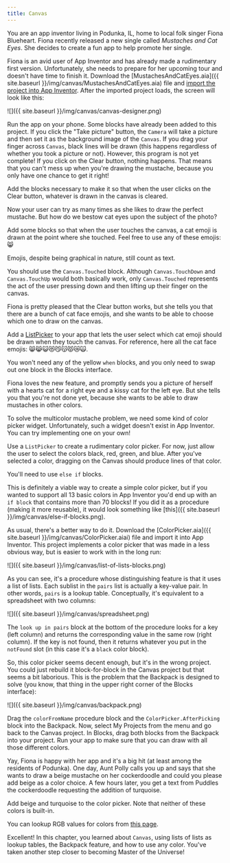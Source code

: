```yaml
---
title: Canvas
---
```


You are an app inventor living in Podunka, IL, home to local folk singer Fiona Blueheart. Fiona recently released a new single called *Mustaches and Cat Eyes*. She decides to create a fun app to help promote her single.

Fiona is an avid user of App Inventor and has already made a rudimentary first version. Unfortunately, she needs to prepare for her upcoming tour and doesn't have time to finish it. Download the [MustachesAndCatEyes.aia]({{ site.baseurl }}/img/canvas/MustachesAndCatEyes.aia) file and [import the project into App Inventor](../import-project). After the imported project loads, the screen will look like this:

![]({{ site.baseurl }}/img/canvas/canvas-designer.png)

Run the app on your phone. Some blocks have already been added to this project. If you click the "Take picture" button, the `Camera` will take a picture and then set it as the background image of the `Canvas`. If you drag your finger across `Canvas`, black lines will be drawn (this happens regardless of whether you took a picture or not). However, this program is not yet complete! If you click on the Clear button, nothing happens. That means that you can't mess up when you're drawing the mustache, because you only have one chance to get it right!

<div class="exercise">
  <p>Add the blocks necessary to make it so that when the user clicks on the Clear button, whatever is drawn in the canvas is cleared.</p>
</div>

Now your user can try as many times as she likes to draw the perfect mustache. But how do we bestow cat eyes upon the subject of the photo?

<div class="exercise">
  <p>Add some blocks so that when the user touches the canvas, a cat emoji is drawn at the point where she touched. Feel free to use any of these emojis: 😸</p>

  <p class="hint">Emojis, despite being graphical in nature, still count as text.</p>

  <p class="hint">You should use the <code>Canvas.Touched</code> block. Although <code>Canvas.TouchDown</code> and <code>Canvas.TouchUp</code> would both basically work, only <code>Canvas.Touched</code> represents the act of the user pressing down and then lifting up their finger on the canvas.</p>
</div>

Fiona is pretty pleased that the Clear button works, but she tells you that there are a bunch of cat face emojis, and she wants to be able to choose which one to draw on the canvas.

<div class="exercise">
  <p>Add a <a href="http://ai2.appinventor.mit.edu/reference/components/userinterface.html#ListPicker">ListPicker</a> to your app that lets the user select which cat emoji should be drawn when they touch the canvas. For reference, here all the cat face emojis: 😸😹😺😻😼😽😾😿🙀.</p>

  <p class="hint">You won't need any of the yellow <code>when</code> blocks, and you only need to swap out one block in the Blocks interface.</p>
</div>

Fiona loves the new feature, and promptly sends you a picture of herself with a hearts cat for a right eye and a kissy cat for the left eye. But she tells you that you're not done yet, because she wants to be able to draw mustaches in other colors.

To solve the multicolor mustache problem, we need some kind of color picker widget. Unfortunately, such a widget doesn't exist in App Inventor. You can try implementing one on your own!

<div class="exercise">
  <p>Use a <code>ListPicker</code> to create a rudimentary color picker. For now, just allow the user to select the colors black, red, green, and blue. After you've selected a color, dragging on the Canvas should produce lines of that color.</p>

  <p class="hint">You'll need to use <code>else if</code> blocks.</p>
</div>

This is definitely a viable way to create a simple color picker, but if you wanted to support all 13 basic colors in App Inventor you'd end up with an `if block` that contains more than 70 blocks! If you did it as a procedure (making it more reusable), it would look something like [this]({{ site.baseurl }}/img/canvas/else-if-blocks.png).

As usual, there's a better way to do it. Download the [ColorPicker.aia]({{ site.baseurl }}/img/canvas/ColorPicker.aiai) file and import it into App Inventor. This project implements a color picker that was made in a less obvious way, but is easier to work with in the long run:

![]({{ site.baseurl }}/img/canvas/list-of-lists-blocks.png)

As you can see, it's a procedure whose distinguishing feature is that it uses a list of lists. Each sublist in the `pairs` list is actually a key-value pair. In other words, `pairs` is a lookup table. Conceptually, it's equivalent to a spreadsheet with two columns:

![]({{ site.baseurl }}/img/canvas/spreadsheet.png)

The `look up in pairs` block at the bottom of the procedure looks for a key (left column) and returns the corresponding value in the same row (right column). If the key is not found, then it returns whatever you put in the `notFound` slot (in this case it's a `black` color block).

So, this color picker seems decent enough, but it's in the wrong project. You could just rebuild it block-for-block in the Canvas project but that seems a bit laborious. This is the problem that the Backpack is designed to solve (you know, that thing in the upper right corner of the Blocks interface):

![]({{ site.baseurl }}/img/canvas/backpack.png)

Drag the `colorFromName` procedure block and the `ColorPicker.AfterPicking` block into the Backpack. Now, select My Projects from the menu and go back to the Canvas project. In Blocks, drag both blocks from the Backpack into your project. Run your app to make sure that you can draw with all those different colors.

Yay, Fiona is happy with her app and it's a big hit (at least among the residents of Podunka). One day, Aunt Polly calls you up and says that she wants to draw a beige mustache on her cockerdoodle and could you please add beige as a color choice. A few hours later, you get a text from Puddles the cockerdoodle requesting the addition of turquoise.

<div class="exercise">
  <p>Add beige and turquoise to the color picker. Note that neither of these colors is built-in.</p>

  <p class="hint">You can lookup RGB values for colors from <a href="http://www.w3schools.com/tags/ref_color_tryit.asp">this page</a>.</p>
</div>

Excellent! In this chapter, you learned about `Canvas`, using lists of lists as lookup tables, the Backpack feature, and how to use any color. You've taken another step closer to becoming Master of the Universe!
